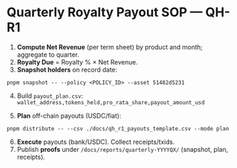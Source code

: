 # Quarterly Royalty Payout SOP — QH-R1

1) **Compute Net Revenue** (per term sheet) by product and month; aggregate to quarter.  
2) **Royalty Due** = Royalty % × Net Revenue.  
3) **Snapshot holders** on record date:

```
pnpm snapshot -- --policy <POLICY_ID> --asset 51482d5231
```

4) Build `payout_plan.csv`:
`wallet_address,tokens_held,pro_rata_share,payout_amount_usd`

5) **Plan** off-chain payouts (USDC/fiat):  

```
pnpm distribute -- --csv ./docs/qh_r1_payouts_template.csv --mode plan
```

6) **Execute** payouts (bank/USDC). Collect receipts/txids.  
7) Publish **proofs** under `/docs/reports/quarterly-YYYYQX/` (snapshot, plan, receipts).
